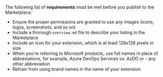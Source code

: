 The following list of **requirements** must be met before you publish to the Marketplace.

- Ensure the proper permissions are granted to use any images (icons, logos, screenshots, and so on)
- Include a thorough `overview.md` file to describe your listing in the Marketplace
- Include an icon for your extension, which is at least 128x128 pixels in size
- When you're referring to Microsoft products, use full names in place of abbreviations, for example, Azure DevOps Services vs. AzDO or - any other abbreviation
- Refrain from using brand names in the name of your extension


